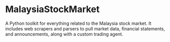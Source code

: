 # MalaysiaStockMarket
A Python toolkit for everything related to the Malaysia stock market. It includes web scrapers and parsers to pull market data, financial statements, and announcements, along with a custom trading agent.
